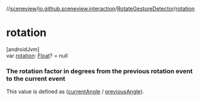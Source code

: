 //[sceneview](../../../index.md)/[io.github.sceneview.interaction](../index.md)/[RotateGestureDetector](index.md)/[rotation](rotation.md)

# rotation

[androidJvm]\
var [rotation](rotation.md): [Float](https://kotlinlang.org/api/latest/jvm/stdlib/kotlin/-float/index.html)? = null

###  The rotation factor in degrees from the previous rotation event to the current event

This value is defined as ([currentAngle](current-angle.md) / [previousAngle](previous-angle.md)).

